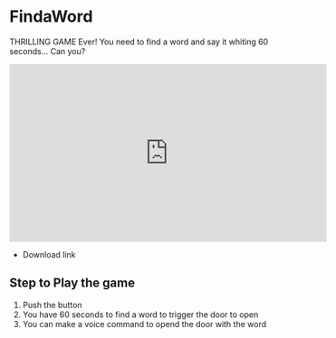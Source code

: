 # FindaWord

THRILLING GAME Ever! You need to find a word and say it whiting 60 seconds... Can you? 
<iframe width="560" height="315" src="https://www.youtube.com/embed/FoJgyt0kXXU" title="YouTube video player" frameborder="0" allow="accelerometer; autoplay; clipboard-write; encrypted-media; gyroscope; picture-in-picture" allowfullscreen></iframe>

- Download link
## Step to Play the game

1. Push the button
2. You have 60 seconds to find a word to trigger the door to open
3. You can make a voice command to opend the door with the word
